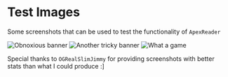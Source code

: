 # Test Images
Some screenshots that can be used to test the functionality of `ApexReader`

![Obnoxious banner](https://www.github.com/cubrink/ApexReader/test_imgs/img1.png)
![Another tricky banner](https://www.github.com/cubrink/ApexReader/test_imgs/img4.png)
![What a game](https://www.github.com/cubrink/ApexReader/test_imgs/img6.png)

Special thanks to `OGRealSlimJimmy` for providing screenshots with better stats than what I could produce :]
